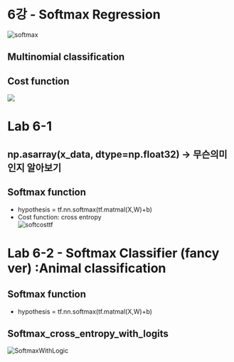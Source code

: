 # 6강 - Softmax Regression
![](https://user-images.githubusercontent.com/47270758/62478373-ec380980-b7e5-11e9-9cd5-153d667101ed.PNG "softmax")
## Multinomial classification
## Cost function
![](https://user-images.githubusercontent.com/47270758/62479001-759c0b80-b7e7-11e9-8376-1cd30b16fde3.PNG)

 # Lab 6-1
 ## np.asarray(x_data, dtype=np.float32) -> 무슨의미인지 알아보기
 ## Softmax function
 - hypothesis = tf.nn.softmax(tf.matmal(X,W)+b)  
 - Cost function: cross entropy  
![softcosttf](https://user-images.githubusercontent.com/47270758/62519479-9e171a80-b866-11e9-9cf6-1a8b0dbed195.PNG)

# Lab 6-2 - Softmax Classifier (fancy ver)  :Animal classification
## Softmax function
- hypothesis = tf.nn.softmax(tf.matmal(X,W)+b) 
## Softmax_cross_entropy_with_logits  
![SoftmaxWithLogic](https://user-images.githubusercontent.com/47270758/62520500-b25c1700-b868-11e9-8448-a298b4e9ce8b.PNG)
